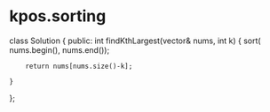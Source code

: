 # kpos.sorting
class Solution {
public:
    int findKthLargest(vector<int>& nums, int k) {
        sort( nums.begin(), nums.end());
            
        return nums[nums.size()-k];
        
    }
};
